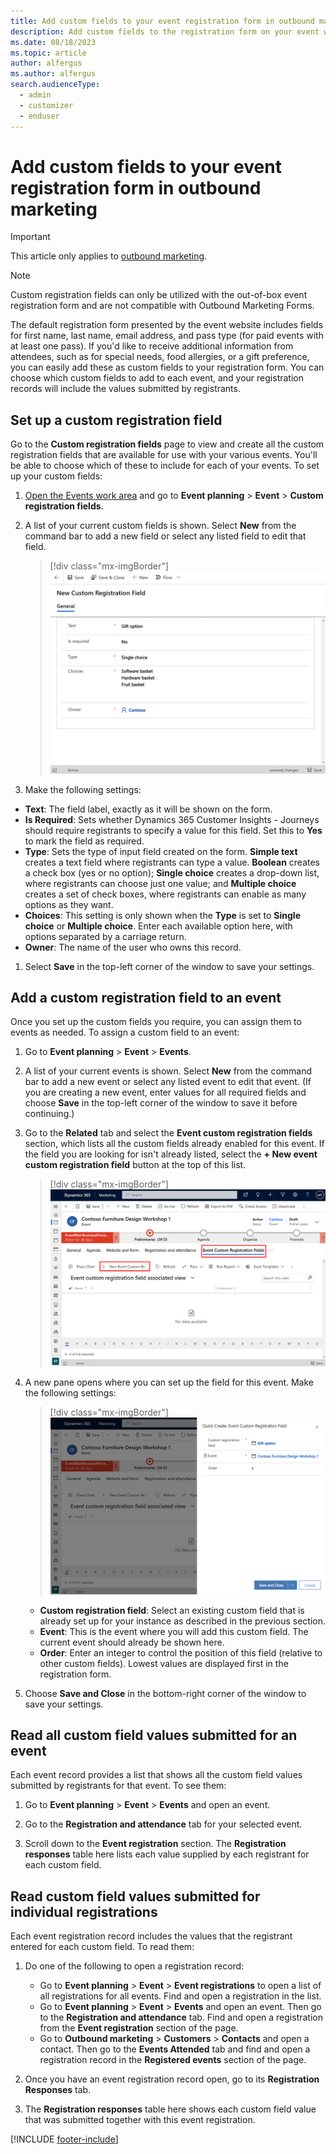 ```yaml
---
title: Add custom fields to your event registration form in outbound marketing
description: Add custom fields to the registration form on your event website, and read the submitted values in Dynamics 365 Customer Insights - Journeys.
ms.date: 08/18/2023
ms.topic: article
author: alfergus
ms.author: alfergus
search.audienceType: 
  - admin
  - customizer
  - enduser
---
```


# Add custom fields to your event registration form in outbound marketing

> [!IMPORTANT]
> This article only applies to [outbound marketing](/dynamics365/marketing/user-guide).

> [!NOTE]
> Custom registration fields can only be utilized with the out-of-box event registration form and are not compatible with Outbound Marketing Forms.

The default registration form presented by the event website includes fields for first name, last name, email address, and pass type (for paid events with at least one pass). If you'd like to receive additional information from attendees, such as for special needs, food allergies, or a gift preference, you can easily add these as custom fields to your registration form. You can choose which custom fields to add to each event, and your registration records will include the values submitted by registrants.

## Set up a custom registration field

Go to the **Custom registration fields** page to view and create all the custom registration fields that are available for use with your various events. You'll be able to choose which of these to include for each of your events. To set up your custom fields:

1. [Open the Events work area](open-events.md) and go to **Event planning** > **Event** > **Custom registration fields**.

1. A list of your current custom fields is shown. Select **New** from the command bar to add a new field or select any listed field to edit that field.

    > [!div class="mx-imgBorder"]
    > ![Example custom registration field setup.](media/event-reg-field-setup2.png "Example custom registration field setup")

1. Make the following settings:

  - **Text**: The field label, exactly as it will be shown on the form.
  - **Is Required**: Sets whether Dynamics 365 Customer Insights - Journeys should require registrants to specify a value for this field. Set this to **Yes** to mark the field as required.
  - **Type**: Sets the type of input field created on the form. **Simple text** creates a text field where registrants can type a value. **Boolean** creates a check box (yes or no option); **Single choice** creates a drop-down list, where registrants can choose just one value; and **Multiple choice** creates a set of check boxes, where registrants can enable as many options as they want.
  - **Choices**: This setting is only shown when the **Type** is set to **Single choice** or **Multiple choice**. Enter each available option here, with options separated by a carriage return.
  - **Owner**: The name of the user who owns this record.

1. Select **Save** in the top-left corner of the window to save your settings.

## Add a custom registration field to an event

Once you set up the custom fields you require, you can assign them to events as needed. To assign a custom field to an event:

1. Go to **Event planning** > **Event** > **Events**.

1. A list of your current events is shown. Select **New** from the command bar to add a new event or select any listed event to edit that event. (If you are creating a new event, enter values for all required fields and choose **Save** in the top-left corner of the window to save it before continuing.)

1. Go to the **Related** tab and select the **Event custom registration fields** section, which lists all the custom fields already enabled for this event. If the field you are looking for isn't already listed, select the **+ New event custom registration field** button at the top of this list.

    > [!div class="mx-imgBorder"]
    > ![Add a custom registration field to an event.](media/event-reg-field-add-to-event3.png "Add a custom registration field to an event")

1. A new pane opens where you can set up the field for this event. Make the following settings:

    > [!div class="mx-imgBorder"]
    > ![Set up the custom field for the current event.](media/event-reg-field-add-to-event4.png "Set up the custom field for the current event")

    - **Custom registration field**: Select an existing custom field that is already set up for your instance as described in the previous section.
    - **Event**: This is the event where you will add this custom field. The current event should already be shown here.
    - **Order**: Enter an integer to control the position of this field (relative to other custom fields). Lowest values are displayed first in the registration form.

1. Choose **Save and Close** in the bottom-right corner of the window to save your settings.

## Read all custom field values submitted for an event

Each event record provides a list that shows all the custom field values submitted by registrants for that event. To see them:

1. Go to **Event planning** > **Event** > **Events** and open an event.

1. Go to the **Registration and attendance** tab for your selected event.

1. Scroll down to the **Event registration** section. The **Registration responses** table here lists each value supplied by each registrant for each custom field.

## Read custom field values submitted for individual registrations

Each event registration record includes the values that the registrant entered for each custom field. To read them:

1. Do one of the following to open a registration record:

    - Go to **Event planning** > **Event** > **Event registrations** to open a list of all registrations for all events. Find and open a registration in the list.
    - Go to **Event planning** > **Event** > **Events** and open an event. Then go to the **Registration and attendance** tab. Find and open a registration from the **Event registration** section of the page.
    - Go to **Outbound marketing** > **Customers** > **Contacts** and open a contact. Then go to the **Events Attended** tab and find and open a registration record in the **Registered events** section of the page.

1. Once you have an event registration record open, go to its **Registration Responses** tab.

1. The **Registration responses** table here shows each custom field value that was submitted together with this event registration.

[!INCLUDE [footer-include](./includes/footer-banner.md)]
